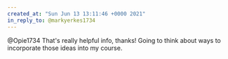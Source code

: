 ```yaml
---
created_at: "Sun Jun 13 13:11:46 +0000 2021"
in_reply_to: @markyerkes1734
---
```


@Opie1734 That's really helpful info, thanks! Going to think about ways to incorporate those ideas into my course.